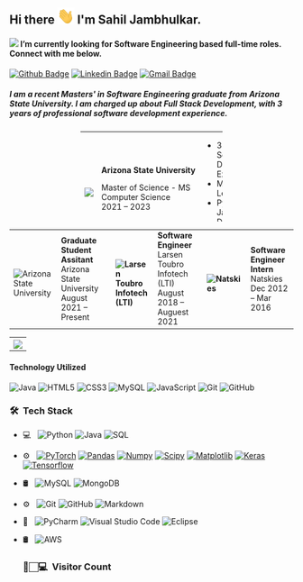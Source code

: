 ## Hi there <img src="https://github.com/ksrath0re/ksrath0re/blob/master/wave.gif" width="30px"> I'm Sahil Jambhulkar.
#### <img src="https://media3.giphy.com/media/l2JhORT5IFnj6ioko/giphy.gif" width="30px"> I’m currently looking for Software Engineering based full-time roles. Connect with me below.
[![Github Badge](https://img.shields.io/badge/-Github-000?style=flat-square&logo=Github&logoColor=white&link=link_do_seu_perfil_no_github)](https://github.com/Sahil-Jambhulkar)
[![Linkedin Badge](https://img.shields.io/badge/-LinkedIn-blue?style=flat-square&logo=Linkedin&logoColor=white&link=link_do_seu_perfil_no_linkedin)](https://www.linkedin.com/in/sahil-jambhulkar/)
[![Gmail Badge](https://img.shields.io/badge/-Gmail-c14438?style=flat-square&logo=Gmail&logoColor=white&link=mailto:seu_email)](mailto:sjambhu1@asu.edu)
<!--
**ksrath0re/ksrath0re** is a ✨ _special_ ✨ repository because its `README.md` (this file) appears on your GitHub profile.

Here are some ideas to get you started:

- 🔭 I’m currently working on ...
- 🌱 I’m currently learning ...

- 🤔 I’m looking for help with ...
- 💬 Ask me about ...
- 📫 How to reach me: ...
- 😄 Pronouns: ...
- ⚡ Fun fact: ...
-->


##### I am a recent Masters' in Software Engineering graduate from Arizona State University. I am charged up about Full Stack Development, with 3 years of professional software development experience.
<center>
<table style="width: 50%; margin-left: auto; margin-right: auto; height: 160px;">
<tbody>
<tr>
<td style="width: 145px;"><br />
<p><img src="https://media-exp1.licdn.com/dms/image/C4E0BAQHGiYb0DHKo8g/company-logo_100_100/0?e=1607558400&amp;v=beta&amp;t=fg_ZTLw_1snlgPeliQBAQwikyII7jZ5o623Ge6yW-sc" /></p>
</td>
<td style="white-space: nowrap; width: 240px;">
<p><strong>Arizona State University</strong></p>
<p>Master of Science - MS<br />Computer Science<br />2021 &ndash; 2023</p>
</td>
<td style="width: 262px; text-align: left;">
<ul>
<li>3 Years Software Development Experience</li>
<li>Machine Learning</li>
<li>Python, Java, Distributed Systems</li>
</ul>
</td>
<td style="width: 262px; text-align: center;"><table style="height: 137px;" width="143">
<tbody>
<tr>
<td style="width: 133px;"><a href="https://drive.google.com/file/d/16myxM1GLS19O4HArHk781QZ-jLjEswFB/view?usp=sharing"><img class="n3VNCb" style="width: 42px; height: 42px; margin: 21.2px 0px;" src="https://static.thenounproject.com/png/19028-200.png" width="75px" /></a></td>
</tr>
<tr>
<td style="width: 133px;">Download <br />Resume</td>
</tr>
</tbody>
</table></td>
</tr>
</tbody>
</table>
</center>

<center>
<table style="border-collapse: collapse;" cellpadding="0">
<tbody>
<tr>
<td width="10%">&nbsp;<img src="https://media-exp1.licdn.com/dms/image/C4E0BAQFCi4JeKQHixw/company-logo_100_100/0?e=1607558400&amp;v=beta&amp;t=ctDOqUSuXJ8wSaetymucFNpd7G4ch_y9JbdwbvdSj0A" alt="Arizona State University" width="70" height="70" /></td>

 
  <td width="27%"><strong>Graduate Student Assitant</strong><br />Arizona State University<br />August 2021 &ndash; Present</td>
<td width="10%"><strong>&nbsp;<img src="https://media-exp1.licdn.com/dms/image/C560BAQGhfqdEXVWVYQ/company-logo_100_100/0?e=1607558400&amp;v=beta&amp;t=H772mv3UWdPFdIXxC4qTdD--hoUJBIGY5TAuLp9D_2k" alt="Larsen Toubro Infotech (LTI)" width="70" height="70" /></strong></td>
<td width="23%">
<strong>Software Engineer</strong><br />Larsen Toubro Infotech (LTI)<br />August 2018 &ndash; Auguest 2021
</td>
<td width="10%"><strong>&nbsp;<img src="https://media-exp1.licdn.com/dms/image/C4E0BAQGfKOtAsJ7gOQ/company-logo_100_100/0?e=1607558400&amp;v=beta&amp;t=6K7DOcoRKZXpcna3kDlt3tr1XaNduZBLi2pAkismDzM" alt="Natskies" width="74" height="70" /></strong></td>
<td width="23%"><strong>Software Engineer Intern</strong><br />Natskies<br />Dec 2012 &ndash; Mar 2016</td>
</tr>
</tbody>
</table>
</center>
<center>
<table>
  <tr>
      <td><img width="440px"  align="center" src="https://github-readme-stats.vercel.app/api?username=Sahil-Jambhulkar&show_icons=truea&layout=compact&theme=tokyonight" /></td>
  </tr>  
</table>
</center>

#### Technology Utilized
![Java](https://img.shields.io/badge/-java-E34A86?style=flat-square&logo=java)
![HTML5](https://img.shields.io/badge/-HTML5-E34F26?style=flat-square&logo=html5&logoColor=white)
![CSS3](https://img.shields.io/badge/-CSS3-1572B6?style=flat-square&logo=css3)
![MySQL](https://img.shields.io/badge/-MySQL-5BB8FF?style=flat-square&logo=mysql)
![JavaScript](https://img.shields.io/badge/-JavaScript-black?style=flat-square&logo=javascript)
![Git](https://img.shields.io/badge/-Git-black?style=flat-square&logo=git)
![GitHub](https://img.shields.io/badge/-GitHub-181717?style=flat-square&logo=github)


<h3> 🛠 &nbsp;Tech Stack</h3>

- 💻 &nbsp;
  ![Python](https://img.shields.io/badge/-Python-333333?style=flat&logo=python)
  ![Java](https://img.shields.io/badge/-Java-333333?style=flat&logo=Java&logoColor=007396)
  ![SQL](https://img.shields.io/badge/-SQL-333333?style=flat&logo=MySQL)
- ⚙️ &nbsp;
  [![PyTorch](https://img.shields.io/badge/-PyTorch-EE4C2C?style=flat&logo=PyTorch&logoColor=white&link=https://github.com/Quananhle/Python-AWS-TradingAI)](https://github.com/Quananhle/Python-AWS-TradingAI)
  [![Pandas](https://img.shields.io/badge/-Pandas-150458?style=flat&logo=Pandas&link=https://github.com/Quananhle/Python-AWS-TradingAI)](https://github.com/Quananhle/Python-AWS-TradingAI)
  [![Numpy](https://img.shields.io/badge/-Numpy-lightgray?style=flat&logo=Numpy&logoColor=white&link=https://github.com/Quananhle/Python-AWS-TradingAI)](https://github.com/Quananhle/Python-AWS-TradingAI)
  [![Scipy](https://img.shields.io/badge/-Scipy-blue?style=flat&logo=Scipy&logoColor=white&link=https://github.com/Quananhle/Python-AWS-TradingAI)](https://github.com/Quananhle/Python-AWS-TradingAI)
  [![Matplotlib](https://img.shields.io/badge/-Matplotlib-black?style=flat&logo=Matplotlib&logoColor=white&link=https://github.com/Quananhle/Python-AWS-TradingAI)](https://github.com/Quananhle/Python-AWS-TradingAI)
  [![Keras](https://img.shields.io/badge/-Keras-D00000?style=flat&logo=Keras&link=https://github.com/Quananhle/Python-AWS-TradingAI)](https://github.com/Quananhle/Python-AWS-TradingAI)
  [![Tensorflow](https://img.shields.io/badge/-Tensorflow-gray?style=flat&logo=tensorflow&link=https://github.com/Quananhle/Python-AWS-TradingAI)](https://github.com/Quananhle/Python-AWS-TradingAI)
- 🛢 &nbsp;
![MySQL](https://img.shields.io/badge/-MySQL-333333?style=flat&logo=mysql)
  ![MongoDB](https://img.shields.io/badge/-MongoDB-333333?style=flat&logo=mongodb)
- ⚙️ &nbsp;
  ![Git](https://img.shields.io/badge/-Git-333333?style=flat&logo=git)
  ![GitHub](https://img.shields.io/badge/-GitHub-333333?style=flat&logo=github)
  ![Markdown](https://img.shields.io/badge/-Markdown-333333?style=flat&logo=markdown)
- 🔧 &nbsp;
  ![PyCharm](https://img.shields.io/badge/-PyCharm-333333?style=flat&logo=PyCharm-ide&logoColor=2C2255)
  ![Visual Studio Code](https://img.shields.io/badge/-Visual%20Studio%20Code-333333?style=flat&logo=visual-studio-code&logoColor=007ACC)
  ![Eclipse](https://img.shields.io/badge/-Eclipse-333333?style=flat&logo=eclipse-ide&logoColor=2C2255)
 
- 🛢 &nbsp;
  ![AWS](http://img.shields.io/badge/-AWS-333333?style=flat&logo=Amazon-aws&logoColor=cyan)
  
  <h3> 👀🏻‍💻 &nbsp;Visitor Count </h3>


